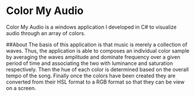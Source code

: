 # Color My Audio

Color My Audio is a windows application I developed in C# to visualize audio through an array of colors.

##About
The basis of this application is that music is merely a collection of waves. 
Thus, the application is able to composes an individual color sample by averaging the waves amplitude and dominate frequency over a given period of time and associating the two with luminance and saturation respectively.
Then the hue of each color is determined based on the overall tempo of the song.
Finally once the colors have been created they are converted from their HSL format to a RGB format so that they can be view on a screen. 

